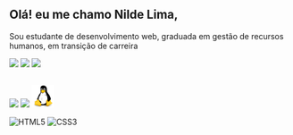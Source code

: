 ##  Olá! eu me chamo Nilde Lima,
Sou estudante de desenvolvimento web, graduada em gestão de recursos humanos, em transição de carreira
  
   
   
  <div>
  <img height="200px"  src="https://user-images.githubusercontent.com/71021401/156204591-ee88384b-4ac7-45d7-b7fe-04b681e75261.png">
  <img height="200px"  src="https://github-readme-stats.vercel.app/api?username=nildenik&show_icons=true&theme=dark">
  <img height="150px" src="https://github-readme-stats.vercel.app/api/top-langs/?username=nildenik&layout=compact&langs_count=4&theme=dark">

</div>

  ##
  
  <div>
  <a href = "mailto:nildenik@gmail.com"><img src="https://img.shields.io/badge/-Gmail-%23333?style=for-the-badge&logo=gmail&logoColor=white" target="_blank"></a>
  <a href="https://www.linkedin.com/in/nildelima" target="_blank"><img src="https://img.shields.io/badge/-LinkedIn-%230077B5?style=for-the-badge&logo=linkedin&logoColor=white" target="_blank"></a> 
  <a href="https://www.linux.org/" target="_blank"><img src="https://raw.githubusercontent.com/devicons/devicon/master/icons/linux/linux-original.svg" alt="linux" width="40" height="40"/></a>
   
  </div>

![HTML5](https://img.shields.io/badge/HTML5-E34F26?style=for-the-badge&logo=html5&logoColor=white)
![CSS3](https://img.shields.io/badge/CSS3-1572B6?style=for-the-badge&logo=css3&logoColor=white)



